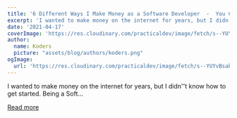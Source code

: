 ```yaml
---
title: '6 Different Ways I Make Money as a Software Developer  -  You Can Too'
excerpt: 'I wanted to make money on the internet for years, but I didn''t know how to get started.  Being a Soft...'
date: '2021-04-17'
coverImage: 'https://res.cloudinary.com/practicaldev/image/fetch/s--YUYvBsab--/c_imagga_scale,f_auto,fl_progressive,h_420,q_auto,w_1000/https://dev-to-uploads.s3.amazonaws.com/uploads/articles/8w50czg7dfsgrjiivfx2.jpeg'
author:
  name: Koders
  picture: "assets/blog/authors/koders.png"
ogImage:
  url: 'https://res.cloudinary.com/practicaldev/image/fetch/s--YUYvBsab--/c_imagga_scale,f_auto,fl_progressive,h_420,q_auto,w_1000/https://dev-to-uploads.s3.amazonaws.com/uploads/articles/8w50czg7dfsgrjiivfx2.jpeg'
---
```


I wanted to make money on the internet for years, but I didn''t know how to get started.  Being a Soft...

[Read more](https://dev.to/sunilc_/6-different-ways-i-make-money-as-a-software-developer-you-can-too-6nd)
